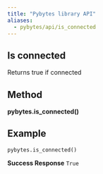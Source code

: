 ```yaml
---
title: "Pybytes library API"
aliases:
  - pybytes/api/is_connected
---
```


**Is connected**
----
  Returns true if connected


**Method**
----
**pybytes.is_connected()**

**Example**
----
`pybytes.is_connected()`

**Success Response**
`True`
